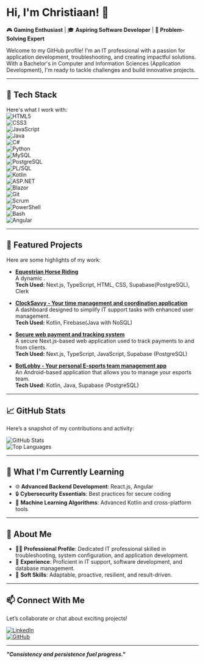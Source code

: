 # Hi, I'm Christiaan! 👋  
🎮 **Gaming Enthusiast** | 🎓 **Aspiring Software Developer** | 🌟 **Problem-Solving Expert**  

Welcome to my GitHub profile! I'm an IT professional with a passion for application development, troubleshooting, and creating impactful solutions. With a Bachelor's in Computer and Information Sciences (Application Development), I'm ready to tackle challenges and build innovative projects.  

---

## 🔧 Tech Stack  
Here's what I work with:  
![HTML5](https://img.shields.io/badge/-HTML5-E34F26?logo=html5&logoColor=white)  
![CSS3](https://img.shields.io/badge/-CSS3-1572B6?logo=css3&logoColor=white)  
![JavaScript](https://img.shields.io/badge/-JavaScript-F7DF1E?logo=javascript&logoColor=black)  
![Java](https://img.shields.io/badge/-Java-007396?logo=java&logoColor=white)  
![C#](https://img.shields.io/badge/-C%23-239120?logo=c-sharp&logoColor=white)  
![Python](https://img.shields.io/badge/-Python-3776AB?logo=python&logoColor=white)  
![MySQL](https://img.shields.io/badge/-MySQL-4479A1?logo=mysql&logoColor=white)  
![PostgreSQL](https://img.shields.io/badge/-PostgreSQL-336791?logo=postgresql&logoColor=white)  
![PL/SQL](https://img.shields.io/badge/-PL%2FSQL-F80000?logo=oracle&logoColor=white)  
![Kotlin](https://img.shields.io/badge/-Kotlin-0095D5?logo=kotlin&logoColor=white)  
![ASP.NET](https://img.shields.io/badge/-ASP.NET-512BD4?logo=dotnet&logoColor=white)  
![Blazor](https://img.shields.io/badge/-Blazor-512BD4?logo=blazor&logoColor=white)  
![Git](https://img.shields.io/badge/-Git-F05032?logo=git&logoColor=white)  
![Scrum](https://img.shields.io/badge/-Scrum-6DB33F?logo=scrum&logoColor=white)  
![PowerShell](https://img.shields.io/badge/-PowerShell-2E2C29?logo=powershell&logoColor=white)  
![Bash](https://img.shields.io/badge/-Bash-4EAA25?logo=gnubash&logoColor=white)  
![Angular](https://img.shields.io/badge/-Angular-DD0031?logo=angular&logoColor=white)  

---

## 📂 Featured Projects  
Here are some highlights of my work:  

- [**Equestrian Horse Riding**](https://github.com/ST10019838/Team-Quaternary_XBCAD7319)  
  A dynamic .  
  **Tech Used:** Next.js, TypeScript, HTML, CSS, Supabase(PostgreSQL), Clerk

- [**ClockSavvy - Your time management and coordination application**](https://github.com/ST10091991/OPSC-Group-E.git)  
  A dashboard designed to simplify IT support tasks with enhanced user management.  
  **Tech Used:** Kotlin, Firebase(Java with NoSQL)

- [**Secure web payment and tracking system**](https://github.com/ST10019838/Team-Quaternary_APDS7311_POE.git)  
  A secure Next.js-based web application used to track payments to and from clients.  
  **Tech Used:** Next.js, TypeScript, JavaScript, Supabase (PostgreSQL)

- [**BotLobby - Your personal E-sports team management app**](https://github.com/ST10019838/Team-Quaternary_OPSC7312.git)  
  An Android-based application that allows you to manage your esports team.  
  **Tech Used:** Kotlin, Java, Supabase (PostgreSQL)

---

## 📈 GitHub Stats  
Here’s a snapshot of my contributions and activity:  

![GitHub Stats](https://github-readme-stats.vercel.app/api?username=ST10091991&show_icons=true&theme=radical)  
![Top Languages](https://github-readme-stats.vercel.app/api/top-langs/?username=ST10091991&layout=compact&theme=radical)

---

## 🌱 What I'm Currently Learning  
- 🌐 **Advanced Backend Development**: React.js, Angular  
- 🔒 **Cybersecurity Essentials**: Best practices for secure coding  
- 📱 **Machine Learning Algorithms**: Advanced Kotlin and cross-platform tools  

---

## 🌟 About Me  
- 🧑‍💻 **Professional Profile**: Dedicated IT professional skilled in troubleshooting, system configuration, and application development.  
- 💼 **Experience**: Proficient in IT support, software development, and database management.  
- 🎯 **Soft Skills**: Adaptable, proactive, resilient, and result-driven.  

---

## 📫 Connect With Me  
Let’s collaborate or chat about exciting projects!  

[![LinkedIn](https://img.shields.io/badge/-LinkedIn-blue?logo=linkedin)](https://www.linkedin.com/in/christiaan-v-91b173226/?profileId=ACoAADie_GcBnDuyZSlmSzvQLkeXee4lc2mp5q8)  
[![GitHub](https://img.shields.io/badge/-GitHub-181717?logo=github)](https://github.com/ST10091991)  

---

_**"Consistency and persistence fuel progress."**_
